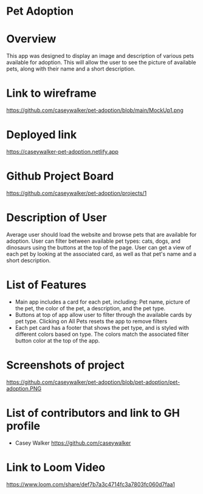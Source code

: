 # Pet Adoption 

# Overview
This app was designed to display an image and description of various pets available for adoption. This will allow the user to see the picture of available pets, along with their name and a short description. 

# Link to wireframe
https://github.com/caseywalker/pet-adoption/blob/main/MockUp1.png

# Deployed link
https://caseywalker-pet-adoption.netlify.app
# Github Project Board
https://github.com/caseywalker/pet-adoption/projects/1

# Description of User
Average user should load the website and browse pets that are available for adoption. User can filter between available pet types: cats, dogs, and dinosaurs using the buttons at the top of the page. User can get a view of each pet by looking at the associated card, as well as that pet's name and a short description. 

# List of Features
- Main app includes a card for each pet, including: Pet name, picture of the pet, the color of the pet, a description, and the pet type. 
- Buttons at top of app allow user to filter through the available cards by pet type. Clicking on All Pets resets the app to remove filters
- Each pet card has a footer that shows the pet type, and is styled with different colors based on type. The colors match the associated filter button color at the top of the app. 


# Screenshots of project
https://github.com/caseywalker/pet-adoption/blob/pet-adoption/pet-adoption.PNG

# List of contributors and link to GH profile
- Casey Walker https://github.com/caseywalker

# Link to Loom Video 
https://www.loom.com/share/def7b7a3c4714fc3a7803fc060d7faa1

